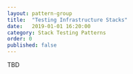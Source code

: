 ```yaml
---
layout: pattern-group
title:  "Testing Infrastructure Stacks"
date:   2019-01-01 16:20:00
category: Stack Testing Patterns
order: 0
published: false
---
```


TBD
